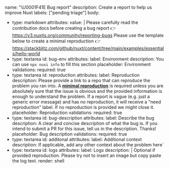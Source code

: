 name: "\U0001F41E Bug report"
description: Create a report to help us improve Nuxt
labels: ["pending triage"]
body:
  - type: markdown
    attributes:
      value: |
        Please carefully read the contribution docs before creating a bug report
        👉 https://v3.nuxtjs.org/community/reporting-bugs
        Please use the template below to create a minimal reproduction
        👉 https://stackblitz.com/github/nuxt/content/tree/main/examples/essentials/hello-world
  - type: textarea
    id: bug-env
    attributes:
      label: Environment
      description: You can use `npx nuxi info` to fill this section
      placeholder: Environment
    validations:
      required: true
  - type: textarea
    id: reproduction
    attributes:
      label: Reproduction
      description: Please provide a link to a repo that can reproduce the problem you ran into. A [**minimal reproduction**](https://v3.nuxtjs.org/community/reporting-bugs#create-a-minimal-reproduction) is required unless you are absolutely sure that the issue is obvious and the provided information is enough to understand the problem. If a report is vague (e.g. just a generic error message) and has no reproduction, it will receive a "need reproduction" label. If no reproduction is provided we might close it.
      placeholder: Reproduction
    validations:
      required: true
  - type: textarea
    id: bug-description
    attributes:
      label: Describe the bug
      description: A clear and concise description of what the bug is. If you intend to submit a PR for this issue, tell us in the description. Thanks!
      placeholder: Bug description
    validations:
      required: true
  - type: textarea
    id: additonal
    attributes:
      label: Additional context
      description: If applicable, add any other context about the problem here`
  - type: textarea
    id: logs
    attributes:
      label: Logs
      description: |
        Optional if provided reproduction. Please try not to insert an image but copy paste the log text.
      render: shell

